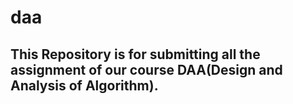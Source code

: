 # daa

## This Repository is for submitting all the assignment of our course DAA(Design and Analysis of Algorithm).
